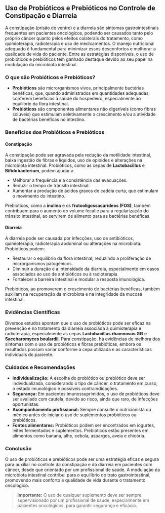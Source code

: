 
## Uso de Probióticos e Prebióticos no Controle de Constipação e Diarreia

A constipação (prisão de ventre) e a diarreia são sintomas gastrointestinais frequentes em pacientes oncológicos, podendo ser causados tanto pelo próprio câncer quanto pelos efeitos colaterais do tratamento, como quimioterapia, radioterapia e uso de medicamentos. O manejo nutricional adequado é fundamental para minimizar esses desconfortos e melhorar a qualidade de vida do paciente. Entre as estratégias disponíveis, o uso de probióticos e prebióticos tem ganhado destaque devido ao seu papel na modulação da microbiota intestinal.

### O que são Probióticos e Prebióticos?

- **Probióticos** são microrganismos vivos, principalmente bactérias benéficas, que, quando administrados em quantidades adequadas, conferem benefícios à saúde do hospedeiro, especialmente ao equilíbrio da flora intestinal.
- **Prebióticos** são componentes alimentares não digeríveis (como fibras solúveis) que estimulam seletivamente o crescimento e/ou a atividade de bactérias benéficas no intestino.

### Benefícios dos Probióticos e Prebióticos

#### Constipação

A constipação pode ser agravada pela redução da motilidade intestinal, baixa ingestão de fibras e líquidos, uso de opioides e alterações na microbiota intestinal. Probióticos, como as cepas de **Lactobacillus** e **Bifidobacterium**, podem ajudar a:

- Melhorar a frequência e a consistência das evacuações.
- Reduzir o tempo de trânsito intestinal.
- Aumentar a produção de ácidos graxos de cadeia curta, que estimulam o movimento do intestino.

Prebióticos, como a **inulina** e os **frutooligossacarídeos (FOS)**, também contribuem para o aumento do volume fecal e para a regularização do trânsito intestinal, ao servirem de alimento para as bactérias benéficas.

#### Diarreia

A diarreia pode ser causada por infecções, uso de antibióticos, quimioterapia, radioterapia abdominal ou alterações na microbiota. Probióticos podem:

- Restaurar o equilíbrio da flora intestinal, reduzindo a proliferação de microrganismos patogênicos.
- Diminuir a duração e a intensidade da diarreia, especialmente em casos associados ao uso de antibióticos ou à radioterapia.
- Fortalecer a barreira intestinal e modular a resposta imunológica.

Prebióticos, ao promoverem o crescimento de bactérias benéficas, também auxiliam na recuperação da microbiota e na integridade da mucosa intestinal.

### Evidências Científicas

Diversos estudos apontam que o uso de probióticos pode ser eficaz na prevenção e no tratamento da diarreia associada à quimioterapia e radioterapia, especialmente as cepas **Lactobacillus rhamnosus GG** e **Saccharomyces boulardii**. Para constipação, há evidências de melhora dos sintomas com o uso de probióticos e fibras prebióticas, embora os resultados possam variar conforme a cepa utilizada e as características individuais do paciente.

### Cuidados e Recomendações

- **Individualização:** A escolha do probiótico ou prebiótico deve ser individualizada, considerando o tipo de câncer, o tratamento em curso, o estado imunológico e possíveis contraindicações.
- **Segurança:** Em pacientes imunossuprimidos, o uso de probióticos deve ser avaliado com cautela, devido ao risco, ainda que raro, de infecções oportunistas.
- **Acompanhamento profissional:** Sempre consulte o nutricionista ou médico antes de iniciar o uso de suplementos probióticos ou prebióticos.
- **Fontes alimentares:** Probióticos podem ser encontrados em iogurtes, leites fermentados e suplementos. Prebióticos estão presentes em alimentos como banana, alho, cebola, aspargos, aveia e chicória.

### Conclusão

O uso de probióticos e prebióticos pode ser uma estratégia eficaz e segura para auxiliar no controle da constipação e da diarreia em pacientes com câncer, desde que orientado por um profissional de saúde. A modulação da microbiota intestinal contribui para o equilíbrio do trato gastrointestinal, promovendo mais conforto e qualidade de vida durante o tratamento oncológico.

> **Importante:** O uso de qualquer suplemento deve ser sempre supervisionado por um profissional de saúde, especialmente em pacientes oncológicos, para garantir segurança e eficácia.
```
